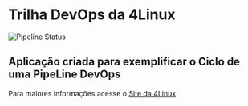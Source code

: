 # Trilha DevOps da 4Linux

<!-- Altere a Flag abaixo com sua URL do seu usuário do Github -->

![Pipeline Status](https://github.com/andrebachega/DevOpsLab-HelloWorld/actions/workflows/pipeline.yml/badge.svg) 


## Aplicação criada para exemplificar o Ciclo de uma PipeLine DevOps


Para maiores informações acesse o [Site da 4Linux](https://www.4linux.com.br/cursos/devops)
